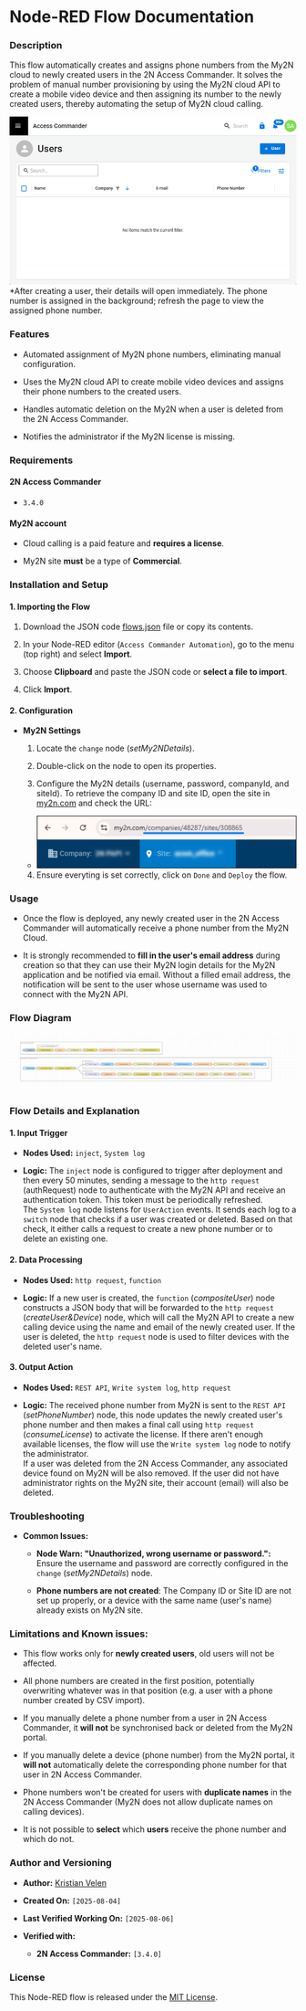 # Node-RED Flow Documentation

### Description

This flow automatically creates and assigns phone numbers from the My2N cloud to newly created users in the 2N Access Commander. It solves the problem of manual number provisioning by using the My2N cloud API to create a mobile video device and then assigning its number to the newly created users, thereby automating the setup of My2N cloud calling.

![The video shows how the phone number is automatically assigned](how_it_works.gif)
*After creating a user, their details will open immediately. The phone number is assigned in the background; refresh the page to view the assigned phone number.

### Features

* Automated assignment of My2N phone numbers, eliminating manual configuration.

* Uses the My2N cloud API to create mobile video devices and assigns their phone numbers to the created users.

* Handles automatic deletion on the My2N when a user is deleted from the 2N Access Commander.

* Notifies the administrator if the My2N license is missing.

### Requirements

#### 2N Access Commander

* `3.4.0`

#### My2N account

* Cloud calling is a paid feature and **requires a license**.

* My2N site **must** be a type of **Commercial**.

### Installation and Setup

#### 1. Importing the Flow

1. Download the JSON code [flows.json](flows.json) file or copy its contents.

2. In your Node-RED editor (`Access Commander Automation`), go to the menu (top right) and select **Import**.

3. Choose **Clipboard** and paste the JSON code or **select a file to import**.

4. Click **Import**.

#### 2. Configuration

  * **My2N Settings**

    1. Locate the `change` node (*setMy2NDetails*).

    2. Double-click on the node to open its properties.

    3. Configure the My2N details (username, password, companyId, and siteId). To retrieve the company ID and site ID, open the site in [my2n.com](https://my2n.com) and check the URL:
    
      * ![Where to locate company and site ID](comany_site_ID.png "CompanyID&SiteID")

    4. Ensure everyting is set correctly, click on `Done` and `Deploy` the flow.

### Usage

* Once the flow is deployed, any newly created user in the 2N Access Commander will automatically receive a phone number from the My2N Cloud.

* It is strongly recommended to **fill in the user's email address** during creation so that they can use their My2N login details for the My2N application and be notified via email. Without a filled email address, the notification will be sent to the user whose username was used to connect with the My2N API.

### Flow Diagram

![Flow Diagram](diagram.png "Flow Diagram")

### Flow Details and Explanation

#### 1. Input Trigger

* **Nodes Used:** `inject`, `System log`

* **Logic:** The `inject` node is configured to trigger after deployment and then every 50 minutes, sending a message to the `http request` (authRequest) node to authenticate with the My2N API and receive an authentication token. This token must be periodically refreshed.  
The `System log` node listens for `UserAction` events. It sends each log to a `switch` node that checks if a user was created or deleted. Based on that check, it either calls a request to create a new phone number or to delete an existing one.

#### 2. Data Processing

* **Nodes Used:** `http request`, `function`

* **Logic:** If a new user is created, the `function` (*compositeUser*) node constructs a JSON body that will be forwarded to the `http request` (*createUser&Device*) node, which will call the My2N API to create a new calling device using the name and email of the newly created user. If the user is deleted, the `http request` node is used to filter devices with the deleted user's name.

#### 3. Output Action

* **Nodes Used:** `REST API`, `Write system log`, `http request`

* **Logic:** The received phone number from My2N is sent to the `REST API` (*setPhoneNumber*) node, this node updates the newly created user's phone number and then makes a final call using `http request` (*consumeLicense*) to activate the license. If there aren't enough available licenses, the flow will use the `Write system log` node to notify the administrator.  
If a user was deleted from the 2N Access Commander, any associated device found on My2N will be also removed. If the user did not have administrator rights on the My2N site, their account (email) will also be deleted.

### Troubleshooting

* **Common Issues:**

  * **Node Warn: "Unauthorized, wrong username or password.":** Ensure the username and password are correctly configured in the `change` (*setMy2NDetails*) node.

  * **Phone numbers are not created**: The Company ID or Site ID are not set up properly, or a device with the same name (user's name) already exists on My2N site.

### Limitations and Known issues:

  * This flow works only for **newly created users**, old users will not be affected.
  
  * All phone numbers are created in the first position, potentially overwriting whatever was in that position (e.g. a user with a phone number created by CSV import).

  * If you manually delete a phone number from a user in 2N Access Commander, it **will not** be synchronised back or deleted from the My2N portal.

  * If you manually delete a device (phone number) from the My2N portal, it **will not** automatically delete the corresponding phone number for that user in 2N Access Commander.

  * Phone numbers won't be created for users with **duplicate names** in the 2N Access Commander (My2N does not allow duplicate names on calling devices).

  * It is not possible to **select** which **users** receive the phone number and which do not.

### Author and Versioning

* **Author:** [Kristian Velen](https://github.com/kv-0000)

* **Created On:** `[2025-08-04]`

* **Last Verified Working On:** `[2025-08-06]`

* **Verified with:**

  * **2N Access Commander:** `[3.4.0]`

### License

This Node-RED flow is released under the [MIT License](https://opensource.org/licenses/MIT).